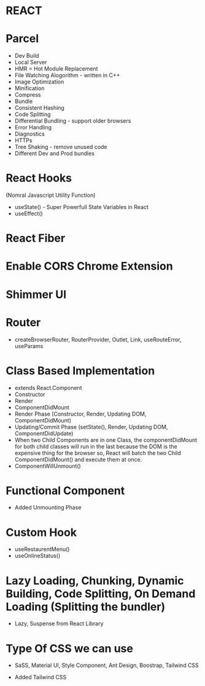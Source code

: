 # REACT

# Parcel
- Dev Build
- Local Server
- HMR = Hot Module Replacement
- File Watching Alogorithm - written in C++
- Image Optimization
- Minification
- Compress
- Bundle
- Consistent Hashing
- Code Splitting
- Differential Bundling - support older browsers
- Error Handling
- Diagnostics
- HTTPs
- Tree Shaking - remove unused code
- Different Dev and Prod bundles


# React Hooks
(Nomral Javascript Utility Function)
- useState() - Super Powerfull State Variables in React
- useEffect()

# React Fiber

# Enable CORS Chrome Extension

# Shimmer UI

# Router
- createBrowserRouter, RouterProvider, Outlet, Link, useRouteError, useParams

# Class Based Implementation

- extends React.Component
- Constructor
- Render
- ComponentDidMount
- Render Phase (Constructor, Render, Updating DOM, ComponentDidMount)
- Updating/Commit Phase (setState(), Render, Updating DOM, ComponentDidUpdate)
- When two Child Components are in one Class, the componentDidMount for both child classes will run in the last because the DOM is the expensive thing for the browser so, React will batch the two Child ComponentDidMount() and execute them at once.
- ComponentWillUnmount()

# Functional Component
- Added Unmounting Phase

# Custom Hook
- useRestaurentMenu()
- useOnlineStatus()

# Lazy Loading, Chunking, Dynamic Building, Code Splitting, On Demand Loading (Splitting the bundler)

- Lazy, Suspense from React Library

# Type Of CSS we can use
- SaSS, Material UI, Style Component, Ant Design, Boostrap, Tailwind CSS

- Added Tailwind CSS